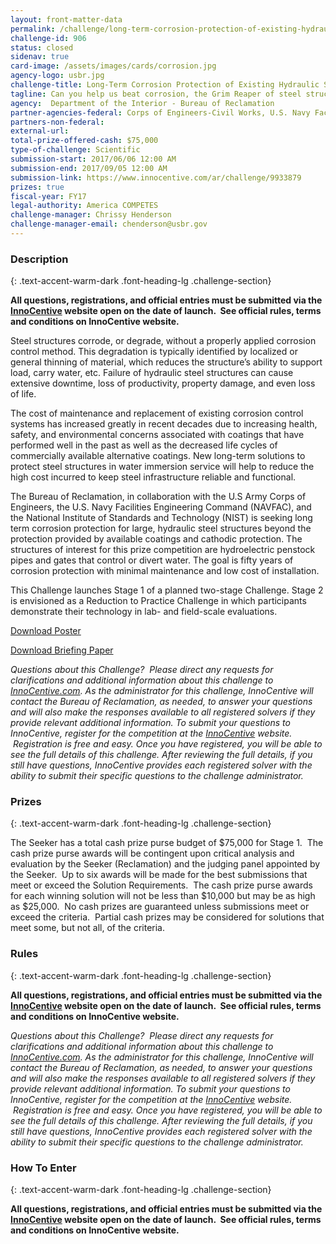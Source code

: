 ```yaml
---
layout: front-matter-data
permalink: /challenge/long-term-corrosion-protection-of-existing-hydraulic-steel-structures-stage-1/
challenge-id: 906
status: closed
sidenav: true
card-image: /assets/images/cards/corrosion.jpg
agency-logo: usbr.jpg
challenge-title: Long-Term Corrosion Protection of Existing Hydraulic Steel  Structures – Stage 1
tagline: Can you help us beat corrosion, the Grim Reaper of steel structures?
agency:  Department of the Interior - Bureau of Reclamation
partner-agencies-federal: Corps of Engineers-Civil Works, U.S. Navy Facilities Engineering Command, National Institute of Standards and Technology
partners-non-federal: 
external-url:
total-prize-offered-cash: $75,000
type-of-challenge: Scientific
submission-start: 2017/06/06 12:00 AM
submission-end: 2017/09/05 12:00 AM
submission-link: https://www.innocentive.com/ar/challenge/9933879
prizes: true
fiscal-year: FY17
legal-authority: America COMPETES
challenge-manager: Chrissy Henderson
challenge-manager-email: chenderson@usbr.gov
---
```


<!-- Description start -->
### Description
{: .text-accent-warm-dark .font-heading-lg .challenge-section}

<p><strong>All questions, registrations, and official entries must be submitted via the <a href="https://www.innocentive.com/ar/challenge/9933879">InnoCentive</a> website open on the date of launch. &nbsp;See official rules, terms and conditions on InnoCentive website.</strong></p>
<p>Steel structures corrode, or degrade, without a properly applied corrosion control method. This degradation is typically identified by localized or general thinning of material, which reduces the structure&rsquo;s ability to support load, carry water, etc. Failure of hydraulic steel structures can cause extensive downtime, loss of productivity, property damage, and even loss of life.</p>
<p>The cost of maintenance and replacement of existing corrosion control systems has increased greatly in recent decades due to increasing health, safety, and environmental concerns associated with coatings that have performed well in the past as well as the decreased life cycles of commercially available alternative coatings. New long-term solutions to protect steel structures in water immersion service will help to reduce the high cost incurred to keep steel infrastructure reliable and functional.</p>
<p>The Bureau of Reclamation, in collaboration with the U.S Army Corps of Engineers, the U.S. Navy Facilities Engineering Command (NAVFAC), and the National Institute of Standards and Technology (NIST) is seeking long term corrosion protection for large, hydraulic steel structures beyond the protection provided by available coatings and cathodic protection. The structures of interest for this prize competition are hydroelectric penstock pipes and gates that control or divert water. The goal is fifty years of corrosion protection with minimal maintenance and low cost of installation.</p>
<p>This Challenge launches Stage 1 of a planned two-stage Challenge. Stage 2 is envisioned as a Reduction to Practice Challenge in which participants demonstrate their technology in lab- and field-scale evaluations.</p>
<p><a href="https://www.usbr.gov/research/challenge/images/corrosion_poster.pdf">Download Poster</a></p>
<p><a href="https://www.usbr.gov/research/challenge/docs/Corrosion_Briefing_Paper.pdf">Download Briefing Paper</a></p>
<p><em>Questions about this Challenge?&nbsp; Please direct any requests for clarifications and additional information about this challenge to <a href="https://www.innocentive.com/ar/challenge/9933879">InnoCentive.com</a>. As the administrator for this challenge, InnoCentive will contact the Bureau of Reclamation, as needed, to answer your questions and will also&nbsp;make the responses available to all registered solvers if they provide relevant additional information.&nbsp;To submit your questions to InnoCentive, register for the competition at the <a href="https://www.innocentive.com/ar/challenge/9933879">InnoCentive</a> website. &nbsp;Registration is free and easy. Once you have registered, you will be able to see the full details of this challenge. After reviewing the full details, if you still have questions, InnoCentive provides each registered solver with the ability to submit their specific questions to the challenge administrator.</em></p>

<!-- Prizes start -->
### Prizes
{: .text-accent-warm-dark .font-heading-lg .challenge-section}

<p>The Seeker has a total cash prize purse budget of $75,000 for Stage 1.&nbsp; The cash prize purse awards will be contingent upon critical analysis and evaluation by the Seeker (Reclamation) and the judging panel appointed by the Seeker.&nbsp; Up to six awards will be made for the best submissions that meet or exceed the Solution Requirements.&nbsp; The cash prize purse awards for each winning solution will not be less than $10,000 but may be as high as $25,000.&nbsp; No cash prizes are guaranteed unless submissions meet or exceed the criteria.&nbsp; Partial cash prizes may be considered for solutions that meet some, but not all, of the criteria.</p>

<!-- Rules start -->
### Rules 
{: .text-accent-warm-dark .font-heading-lg .challenge-section}

<p><strong>All questions, registrations, and official entries must be submitted via the <a href="https://www.innocentive.com/ar/challenge/9933879">InnoCentive</a> website open on the date of launch. &nbsp;See official rules, terms and conditions on InnoCentive website.</strong></p>
<p><em>Questions about this Challenge?&nbsp; Please direct any requests for clarifications and additional information about this challenge to <a href="https://www.innocentive.com/ar/challenge/9933879">InnoCentive.com</a>. As the administrator for this challenge, InnoCentive will contact the Bureau of Reclamation, as needed, to answer your questions and will also&nbsp;make the responses available to all registered solvers if they provide relevant additional information.&nbsp;To submit your questions to InnoCentive, register for the competition at the <a href="https://www.innocentive.com/ar/challenge/9933879">InnoCentive</a> website. &nbsp;Registration is free and easy. Once you have registered, you will be able to see the full details of this challenge. After reviewing the full details, if you still have questions, InnoCentive provides each registered solver with the ability to submit their specific questions to the challenge administrator.</em></p>

<!--  How To Enter start -->
### How To Enter
{: .text-accent-warm-dark .font-heading-lg .challenge-section}

<p><strong>All questions, registrations, and official entries must be submitted via the <a href="https://www.innocentive.com/ar/challenge/9933879">InnoCentive</a> website open on the date of launch. &nbsp;See official rules, terms and conditions on InnoCentive website.</strong></p>
